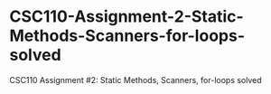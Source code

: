 # CSC110-Assignment-2-Static-Methods-Scanners-for-loops-solved
CSC110 Assignment #2: Static Methods, Scanners, for-loops solved
